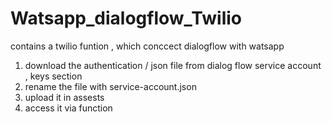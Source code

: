 # Watsapp_dialogflow_Twilio
contains a twilio funtion , which conccect dialogflow with watsapp
1. download the authentication / json file from dialog flow service account , keys section
2. rename the file with service-account.json
3. upload it in assests
4. access it via function
